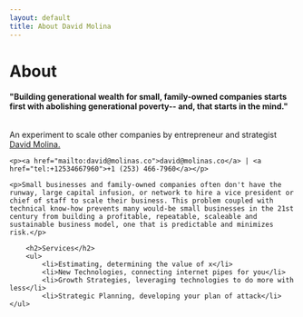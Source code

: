 ```yaml
---
layout: default
title: About David Molina
---
```


<div class="post">
	<h1 class="pageTitle">About</h1>
	<h4>"Building generational wealth for small, family-owned companies starts first with abolishing generational poverty-- and, that starts in the mind."</h4>
	<img src="{{ '/assets/img/whiteboarding-david-molina.JPG' | relative_url }}" alt="" align="center">
	<p class="intro">An experiment to scale other companies by entrepreneur and strategist 	<a href="https://davidmolina.github.io/about/">David Molina.</a></p>

	<p><a href="mailto:david@molinas.co">david@molinas.co</a> | <a href="tel:+12534667960">+1 (253) 466-7960</a></p>

	<p>Small businesses and family-owned companies often don't have the runway, large capital infusion, or network to hire a vice president or chief of staff to scale their business. This problem coupled with technical know-how prevents many would-be small businesses in the 21st century from building a profitable, repeatable, scaleable and sustainable business model, one that is predictable and minimizes risk.</p>

		<h2>Services</h2>
		<ul>
			<li>Estimating, determining the value of x</li>
			<li>New Technologies, connecting internet pipes for you</li>
			<li>Growth Strategies, leveraging technologies to do more with less</li>
			<li>Strategic Planning, developing your plan of attack</li>			
  	</ul>
</div>
